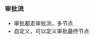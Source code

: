 <span  style="font-family: Simsun,serif; font-size: 17px; ">

### 审批流

- 审批都走审批流，多节点
- 自定义，可以定义审批最终节点

</span>